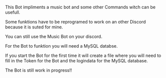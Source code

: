 This Bot impliments a music bot and some other Commands witch can be usefull.

Some funktions have to be reprogramed to work on an other Discord because it is suted for mine.

You can still use the Music Bot on your discord.

For the Bot to funktion you will need a MySQL databse.

If you start the Bot for the first time it will create a file where you will need to fill in the Token for the Bot and the logindata for the MySQL database.

The Bot is still work in progress!!
